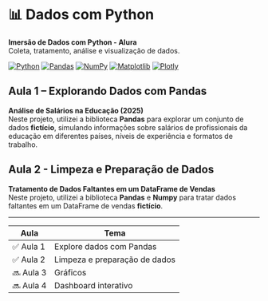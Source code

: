 # 📊 Dados com Python

**Imersão de Dados com Python - Alura**  
Coleta, tratamento, análise e visualização de dados.

[![Python](https://img.shields.io/badge/Python-3776AB?style=for-the-badge&logo=python&logoColor=white)](https://www.python.org/)
[![Pandas](https://img.shields.io/badge/Pandas-150458?style=for-the-badge&logo=pandas&logoColor=white)](https://pandas.pydata.org/)
[![NumPy](https://img.shields.io/badge/NumPy-013243?style=for-the-badge&logo=numpy&logoColor=white)](https://numpy.org/)
[![Matplotlib](https://img.shields.io/badge/Matplotlib-11557C?style=for-the-badge&logo=matplotlib&logoColor=white)](https://matplotlib.org/)
[![Plotly](https://img.shields.io/badge/Plotly-3F4F75?style=for-the-badge&logo=plotly&logoColor=white)](https://plotly.com/)

## Aula 1 – Explorando Dados com Pandas
**Análise de Salários na Educação (2025)**  
Neste projeto, utilizei a biblioteca **Pandas** para explorar um conjunto de dados **fictício**, simulando informações sobre salários de profissionais da educação em diferentes países, níveis de experiência e formatos de trabalho.

## Aula 2 - Limpeza e Preparação de Dados
**Tratamento de Dados Faltantes em um DataFrame de Vendas**  
Neste projeto, utilizei a biblioteca **Pandas** e **Numpy** para tratar dados faltantes em um DataFrame de vendas **fictício**.

---

| Aula | Tema
|------|------|
| ✅ Aula 1 | Explore dados com Pandas |
| ✅ Aula 2 | Limpeza e preparação de dados |
| 🔜 Aula 3 | Gráficos |
| 🔜 Aula 4 | Dashboard interativo |
